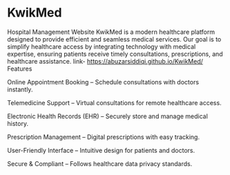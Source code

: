 # KwikMed
Hospital Management Website
KwikMed is a modern healthcare platform designed to provide efficient and seamless medical services. Our goal is to simplify healthcare access by integrating technology with medical expertise, ensuring patients receive timely consultations, prescriptions, and healthcare assistance.
link- https://abuzarsiddiqi.github.io/KwikMed/
Features

Online Appointment Booking – Schedule consultations with doctors instantly.

Telemedicine Support – Virtual consultations for remote healthcare access.

Electronic Health Records (EHR) – Securely store and manage medical history.

Prescription Management – Digital prescriptions with easy tracking.

User-Friendly Interface – Intuitive design for patients and doctors.

Secure & Compliant – Follows healthcare data privacy standards.
